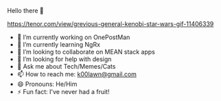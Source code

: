 Hello there 👋

https://tenor.com/view/grevious-general-kenobi-star-wars-gif-11406339

- 🔭 I’m currently working on OnePostMan
- 🌱 I’m currently learning NgRx
- 👯 I’m looking to collaborate on MEAN stack apps
- 🤔 I’m looking for help with design
- 💬 Ask me about Tech/Memes/Cats
- 📫 How to reach me: k00lawn@gmail.com
- 😄 Pronouns: He/Him
- ⚡ Fun fact: I've never had a fruit!
